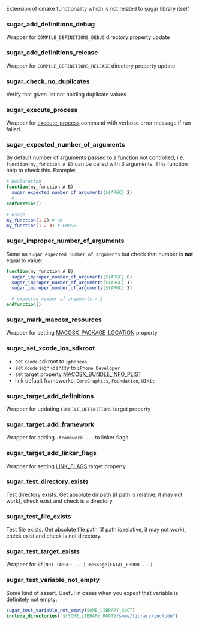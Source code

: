 Extension of cmake functionality which is not related to [sugar](https://github.com/ruslo/sugar) library itself

### sugar_add_definitions_debug
Wrapper for `COMPILE_DEFINITIONS_DEBUG` directory property update

### sugar_add_definitions_release
Wrapper for `COMPILE_DEFINITIONS_RELEASE` directory property update

### sugar_check_no_duplicates
Verify that given list not holding duplicate values

### sugar_execute_process
Wrapper for [execute_process](http://www.cmake.org/cmake/help/v2.8.11/cmake.html#command:execute_process) command
with verbose error message if run failed.

### sugar_expected_number_of_arguments
By default number of arguments passed to a function not controlled, i.e. `function(my_function A B)` can be
called with 3 arguments. This function help to check this. Example:
```cmake
# Declaration
function(my_function A B)
  sugar_expected_number_of_arguments(${ARGC} 2)
  # ...
endfunction()
```
```cmake
# Usage
my_function(1 2) # OK
my_function(1 2 3) # ERROR
```

### sugar_improper_number_of_arguments
Same as `sugar_expected_number_of_arguments` but check that number is **not** equal to value:
```cmake
function(my_function A B)
  sugar_improper_number_of_arguments(${ARGC} 0)
  sugar_improper_number_of_arguments(${ARGC} 1)
  sugar_improper_number_of_arguments(${ARGC} 2)

  # expected number of arguments > 2
endfunction()
```

### sugar_mark_macosx_resources
Wrapper for setting [MACOSX_PACKAGE_LOCATION](http://www.cmake.org/cmake/help/v2.8.11/cmake.html#prop_sf:MACOSX_PACKAGE_LOCATION)
property

### sugar_set_xcode_ios_sdkroot
* set `Xcode` sdkroot to `iphoneos`
* set `Xcode` sign identity to `iPhone Developer`
* set target property [MACOSX_BUNDLE_INFO_PLIST](http://www.cmake.org/cmake/help/v2.8.11/cmake.html#prop_tgt:MACOSX_BUNDLE_INFO_PLIST)
* link default frameworks: `CoreGraphics`, `Foundation`, `UIKit`

### sugar_target_add_definitions
Wrapper for updating `COMPILE_DEFINITIONS` target property

### sugar_target_add_framework
Wrapper for adding `-framework ...` to linker flags

### sugar_target_add_linker_flags
Wrapper for setting [LINK_FLAGS](http://www.cmake.org/cmake/help/v2.8.11/cmake.html#prop_tgt:LINK_FLAGS)
target property

### sugar_test_directory_exists
Test directory exists. Get absolute dir path (if path is relative, it may not work), check exist and check
is a directory.

### sugar_test_file_exists
Test file exists. Get absolute file path (if path is relative, it may not work), check exist and check
is not directory.

### sugar_test_target_exists
Wrapper for `if(NOT TARGET ...) message(FATAL_ERROR ...)`

### sugar_test_variable_not_empty
Some kind of assert. Useful in cases when you expect that variable is definitely not empty:
```cmake
sugar_test_variable_not_empty(SOME_LIBRARY_ROOT)
include_directories("${SOME_LIBRARY_ROOT}/some/library/include")
```
